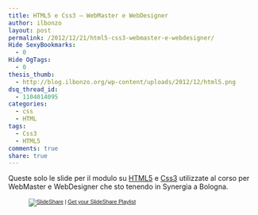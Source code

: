 ```yaml
---
title: HTML5 e Css3 – WebMaster e WebDesigner
author: ilbonzo
layout: post
permalink: /2012/12/21/html5-css3-webmaster-e-webdesigner/
Hide SexyBookmarks:
  - 0
Hide OgTags:
  - 0
thesis_thumb:
  - http://blog.ilbonzo.org/wp-content/uploads/2012/12/html5.png
dsq_thread_id:
  - 1104014095
categories:
  - css
  - HTML
tags:
  - Css3
  - HTML5
comments: true
share: true
---
```

Queste solo le slide per il modulo su [HTML5][1] e [Css3][2] utilizzate al corso per WebMaster e WebDesigner che sto tenendo in Synergia a Bologna.

<div style="width:422px;margin:auto;">
  <div style="font-size:11px;font-family:tahoma,arial;height:26px;padding-top:2px;text-align:left;">
    <a title="SlideShare" href="http://www.slideshare.net/?src=multiwidget"><img src="http://static.slidesharecdn.com/swf/logo_embd.png" style="border:0px none;margin-bottom:-5px" alt="SlideShare" /></a> | <a href="http://www.slideshare.net/widgets/playlist" title="Get your SlideShare Playlist">Get your SlideShare Playlist</a>
  </div>
</div>

<div class='kindleWidget kindleLight' >

</div>



 [1]: http://it.wikipedia.org/wiki/HTML5 "HTML5 su Wikipedia"
 [2]: http://it.wikipedia.org/wiki/Css
